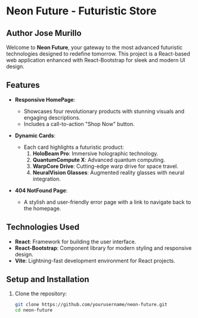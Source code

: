 # Neon Future - Futuristic Store
## Author Jose Murillo

Welcome to **Neon Future**, your gateway to the most advanced futuristic technologies designed to redefine tomorrow. This project is a React-based web application enhanced with React-Bootstrap for sleek and modern UI design.

## Features

- **Responsive HomePage**: 
  - Showcases four revolutionary products with stunning visuals and engaging descriptions.
  - Includes a call-to-action "Shop Now" button.
  
- **Dynamic Cards**:
  - Each card highlights a futuristic product:
    1. **HoloBeam Pro**: Immersive holographic technology.
    2. **QuantumCompute X**: Advanced quantum computing.
    3. **WarpCore Drive**: Cutting-edge warp drive for space travel.
    4. **NeuralVision Glasses**: Augmented reality glasses with neural integration.

- **404 NotFound Page**:
  - A stylish and user-friendly error page with a link to navigate back to the homepage.

## Technologies Used

- **React**: Framework for building the user interface.
- **React-Bootstrap**: Component library for modern styling and responsive design.
- **Vite**: Lightning-fast development environment for React projects.

## Setup and Installation

1. Clone the repository:
   ```bash
   git clone https://github.com/yourusername/neon-future.git
   cd neon-future
